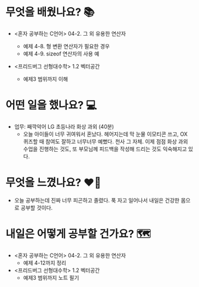 # 무엇을 배웠나요? 📚
- <혼자 공부하는 C언어> 04-2. 그 외 유용한 연산자
    - 예제 4-8. 형 변환 연산자가 필요한 경우
    - 예제 4-9. sizeof 연산자의 사용 예

- <프리드버그 선형대수학> 1.2 벡터공간
    - 예제3 범위까지 이해

# 어떤 일을 했나요? 💻
- 업무: 째깍악어 LG 초등나라 화상 과외 (40분)
    - 오늘 아이들이 너무 귀여워서 혼났다. 헤어지는데 막 눈물 이모티콘 쓰고, OX 퀴즈할 때 참여도 잘하고 너무너무 예뻤다. 천사 그 자체. 이제 점점 화상 과외 수업을 진행하는 것도, 또 부모님께 피드백을 작성해 드리는 것도 익숙해지고 있다.

# 무엇을 느꼈나요? ❤️‍🔥
- 오늘 공부하는데 진짜 너무 피곤하고 졸렸다. 푹 자고 일어나서 내일은 건강한 몸으로 공부할 것이다.

# 내일은 어떻게 공부할 건가요? 🗺
- <혼자 공부하는 C언어> 04-2. 그 외 유용한 연산자
    - 예제 4-12까지 정리
- <프리드버그 선형대수학> 1.2 벡터공간
    - 예제3 범위까지 노트 필기